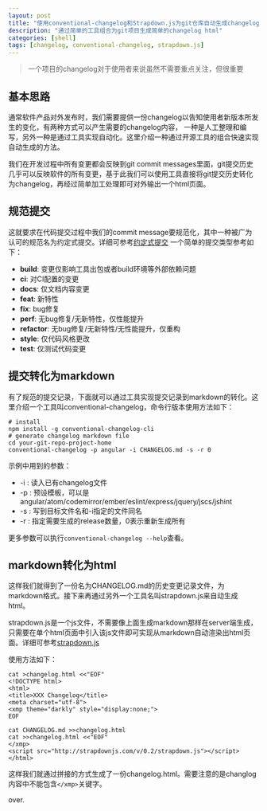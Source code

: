 ```yaml
---
layout: post
title: "使用conventional-changelog和Strapdown.js为git仓库自动生成changelog html页面"
description: "通过简单的工具组合为git项目生成简单的changelog html"
categories: [shell]
tags: [changelog, conventional-changelog, strapdown.js]
---
```


> 一个项目的changelog对于使用者来说虽然不需要重点关注，但很重要


## 基本思路

通常软件产品对外发布时，我们需要提供一份changelog以告知使用者新版本所发生的变化，有两种方式可以产生需要的changelog内容， 一种是人工整理和编写，另外一种是通过工具实现自动化。这里介绍一种通过开源工具的组合快速实现自动生成的方法。


我们在开发过程中所有变更都会反映到git commit messages里面，git提交历史几乎可以反映软件的所有变更，基于此我们可以使用工具直接将git提交历史转化为changelog，再经过简单加工处理即可对外输出一个html页面。

## 规范提交

这就要求在代码提交过程中我们的commit message要规范化，其中一种被广为认可的规范名为约定式提交。详细可参考[约定式提交](https://www.conventionalcommits.org/zh-hans)
一个简单的提交类型参考如下：

- **build**: 变更仅影响工具出包或者build环境等外部依赖问题
- **ci**: 对CI配置的变更
- **docs**: 仅文档内容变更
- **feat**: 新特性
- **fix**: bug修复
- **perf**: 无bug修复/无新特性，仅性能提升
- **refactor**: 无bug修复/无新特性/无性能提升，仅重构
- **style**: 仅代码风格更改
- **test**: 仅测试代码变更

## 提交转化为markdown

有了规范的提交记录，下面就可以通过工具实现提交记录到markdown的转化。这里介绍一个工具叫conventional-changelog，命令行版本使用方法如下：
```
# install
npm install -g conventional-changelog-cli
# generate changelog markdown file
cd your-git-repo-project-home
conventional-changelog -p angular -i CHANGELOG.md -s -r 0
```
示例中用到的参数：
- -i : 读入已有changelog文件
- -p : 预设模板，可以是angular/atom/codemirror/ember/eslint/express/jquery/jscs/jshint
- -s : 写到目标文件名和-i指定的文件同名
- -r : 指定需要生成的release数量，0表示重新生成所有

更多参数可以执行```conventional-changelog --help```查看。

## markdown转化为html

这样我们就得到了一份名为CHANGELOG.md的历史变更记录文件，为markdown格式。接下来再通过另外一个工具名叫strapdown.js来自动生成html。

strapdown.js是一个js文件，不需要像上面生成markdown那样在server端生成，只需要在单个html页面中引入该js文件即可实现从markdown自动渲染出html页面。详细可参考[strapdown.js](https://strapdownjs.com/)

使用方法如下：
```
cat >changelog.html <<"EOF"
<!DOCTYPE html>
<html>
<title>XXX Changelog</title>
<meta charset="utf-8">
<xmp theme="darkly" style="display:none;">
EOF

cat CHANGELOG.md >>changelog.html
cat >>changelog.html <<"EOF"
</xmp>
<script src="http://strapdownjs.com/v/0.2/strapdown.js"></script>
</html>
```
这样我们就通过拼接的方式生成了一份changelog.html。需要注意的是changlog内容中不能包含```</xmp>```关键字。

over.

